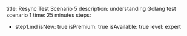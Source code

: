 title: Resync Test Scenario 5
description: understanding Golang test scenario 1
time: 25 minutes
steps:
  - step1.md
isNew: true
isPremium: true
isAvailable: true
level: expert
